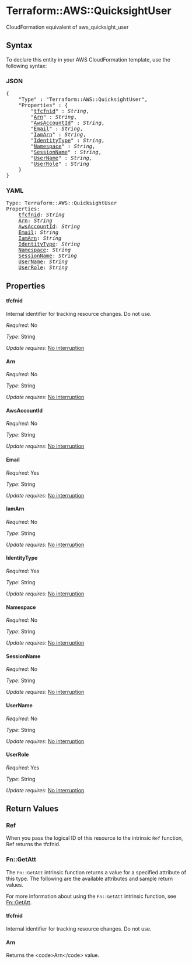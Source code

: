# Terraform::AWS::QuicksightUser

CloudFormation equivalent of aws_quicksight_user

## Syntax

To declare this entity in your AWS CloudFormation template, use the following syntax:

### JSON

<pre>
{
    "Type" : "Terraform::AWS::QuicksightUser",
    "Properties" : {
        "<a href="#tfcfnid" title="tfcfnid">tfcfnid</a>" : <i>String</i>,
        "<a href="#arn" title="Arn">Arn</a>" : <i>String</i>,
        "<a href="#awsaccountid" title="AwsAccountId">AwsAccountId</a>" : <i>String</i>,
        "<a href="#email" title="Email">Email</a>" : <i>String</i>,
        "<a href="#iamarn" title="IamArn">IamArn</a>" : <i>String</i>,
        "<a href="#identitytype" title="IdentityType">IdentityType</a>" : <i>String</i>,
        "<a href="#namespace" title="Namespace">Namespace</a>" : <i>String</i>,
        "<a href="#sessionname" title="SessionName">SessionName</a>" : <i>String</i>,
        "<a href="#username" title="UserName">UserName</a>" : <i>String</i>,
        "<a href="#userrole" title="UserRole">UserRole</a>" : <i>String</i>
    }
}
</pre>

### YAML

<pre>
Type: Terraform::AWS::QuicksightUser
Properties:
    <a href="#tfcfnid" title="tfcfnid">tfcfnid</a>: <i>String</i>
    <a href="#arn" title="Arn">Arn</a>: <i>String</i>
    <a href="#awsaccountid" title="AwsAccountId">AwsAccountId</a>: <i>String</i>
    <a href="#email" title="Email">Email</a>: <i>String</i>
    <a href="#iamarn" title="IamArn">IamArn</a>: <i>String</i>
    <a href="#identitytype" title="IdentityType">IdentityType</a>: <i>String</i>
    <a href="#namespace" title="Namespace">Namespace</a>: <i>String</i>
    <a href="#sessionname" title="SessionName">SessionName</a>: <i>String</i>
    <a href="#username" title="UserName">UserName</a>: <i>String</i>
    <a href="#userrole" title="UserRole">UserRole</a>: <i>String</i>
</pre>

## Properties

#### tfcfnid

Internal identifier for tracking resource changes. Do not use.

_Required_: No

_Type_: String

_Update requires_: [No interruption](https://docs.aws.amazon.com/AWSCloudFormation/latest/UserGuide/using-cfn-updating-stacks-update-behaviors.html#update-no-interrupt)

#### Arn

_Required_: No

_Type_: String

_Update requires_: [No interruption](https://docs.aws.amazon.com/AWSCloudFormation/latest/UserGuide/using-cfn-updating-stacks-update-behaviors.html#update-no-interrupt)

#### AwsAccountId

_Required_: No

_Type_: String

_Update requires_: [No interruption](https://docs.aws.amazon.com/AWSCloudFormation/latest/UserGuide/using-cfn-updating-stacks-update-behaviors.html#update-no-interrupt)

#### Email

_Required_: Yes

_Type_: String

_Update requires_: [No interruption](https://docs.aws.amazon.com/AWSCloudFormation/latest/UserGuide/using-cfn-updating-stacks-update-behaviors.html#update-no-interrupt)

#### IamArn

_Required_: No

_Type_: String

_Update requires_: [No interruption](https://docs.aws.amazon.com/AWSCloudFormation/latest/UserGuide/using-cfn-updating-stacks-update-behaviors.html#update-no-interrupt)

#### IdentityType

_Required_: Yes

_Type_: String

_Update requires_: [No interruption](https://docs.aws.amazon.com/AWSCloudFormation/latest/UserGuide/using-cfn-updating-stacks-update-behaviors.html#update-no-interrupt)

#### Namespace

_Required_: No

_Type_: String

_Update requires_: [No interruption](https://docs.aws.amazon.com/AWSCloudFormation/latest/UserGuide/using-cfn-updating-stacks-update-behaviors.html#update-no-interrupt)

#### SessionName

_Required_: No

_Type_: String

_Update requires_: [No interruption](https://docs.aws.amazon.com/AWSCloudFormation/latest/UserGuide/using-cfn-updating-stacks-update-behaviors.html#update-no-interrupt)

#### UserName

_Required_: No

_Type_: String

_Update requires_: [No interruption](https://docs.aws.amazon.com/AWSCloudFormation/latest/UserGuide/using-cfn-updating-stacks-update-behaviors.html#update-no-interrupt)

#### UserRole

_Required_: Yes

_Type_: String

_Update requires_: [No interruption](https://docs.aws.amazon.com/AWSCloudFormation/latest/UserGuide/using-cfn-updating-stacks-update-behaviors.html#update-no-interrupt)

## Return Values

### Ref

When you pass the logical ID of this resource to the intrinsic `Ref` function, Ref returns the tfcfnid.

### Fn::GetAtt

The `Fn::GetAtt` intrinsic function returns a value for a specified attribute of this type. The following are the available attributes and sample return values.

For more information about using the `Fn::GetAtt` intrinsic function, see [Fn::GetAtt](https://docs.aws.amazon.com/AWSCloudFormation/latest/UserGuide/intrinsic-function-reference-getatt.html).

#### tfcfnid

Internal identifier for tracking resource changes. Do not use.

#### Arn

Returns the &lt;code&gt;Arn&lt;/code&gt; value.

